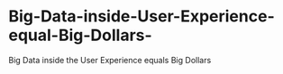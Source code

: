Big-Data-inside-User-Experience-equal-Big-Dollars-
==================================================

Big Data inside the User Experience equals Big Dollars

